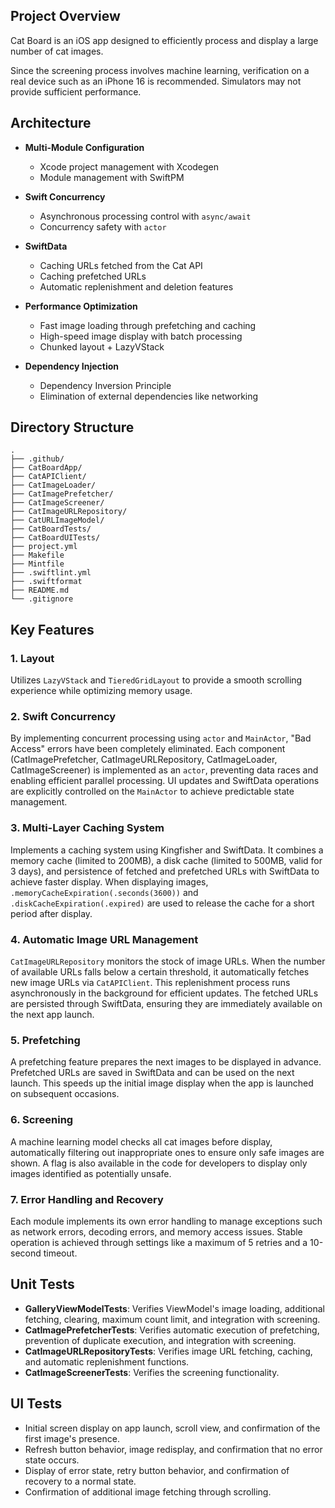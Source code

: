 ## Project Overview

Cat Board is an iOS app designed to efficiently process and display a large number of cat images.

Since the screening process involves machine learning, verification on a real device such as an iPhone 16 is recommended. Simulators may not provide sufficient performance.

## Architecture

- **Multi-Module Configuration**
  - Xcode project management with Xcodegen
  - Module management with SwiftPM

- **Swift Concurrency**
  - Asynchronous processing control with `async/await`
  - Concurrency safety with `actor`

- **SwiftData**
  - Caching URLs fetched from the Cat API
  - Caching prefetched URLs
  - Automatic replenishment and deletion features

- **Performance Optimization**
  - Fast image loading through prefetching and caching
  - High-speed image display with batch processing
  - Chunked layout + LazyVStack

- **Dependency Injection**
  - Dependency Inversion Principle
  - Elimination of external dependencies like networking

## Directory Structure

```
.
├── .github/
├── CatBoardApp/
├── CatAPIClient/
├── CatImageLoader/
├── CatImagePrefetcher/
├── CatImageScreener/
├── CatImageURLRepository/
├── CatURLImageModel/
├── CatBoardTests/
├── CatBoardUITests/
├── project.yml
├── Makefile
├── Mintfile
├── .swiftlint.yml
├── .swiftformat
├── README.md
└── .gitignore
```

## Key Features

### 1. Layout
Utilizes `LazyVStack` and `TieredGridLayout` to provide a smooth scrolling experience while optimizing memory usage.

### 2. Swift Concurrency
By implementing concurrent processing using `actor` and `MainActor`, "Bad Access" errors have been completely eliminated. Each component (CatImagePrefetcher, CatImageURLRepository, CatImageLoader, CatImageScreener) is implemented as an `actor`, preventing data races and enabling efficient parallel processing. UI updates and SwiftData operations are explicitly controlled on the `MainActor` to achieve predictable state management.

### 3. Multi-Layer Caching System
Implements a caching system using Kingfisher and SwiftData. It combines a memory cache (limited to 200MB), a disk cache (limited to 500MB, valid for 3 days), and persistence of fetched and prefetched URLs with SwiftData to achieve faster display. When displaying images, `.memoryCacheExpiration(.seconds(3600))` and `.diskCacheExpiration(.expired)` are used to release the cache for a short period after display.

### 4. Automatic Image URL Management
`CatImageURLRepository` monitors the stock of image URLs. When the number of available URLs falls below a certain threshold, it automatically fetches new image URLs via `CatAPIClient`. This replenishment process runs asynchronously in the background for efficient updates. The fetched URLs are persisted through SwiftData, ensuring they are immediately available on the next app launch.

### 5. Prefetching
A prefetching feature prepares the next images to be displayed in advance. Prefetched URLs are saved in SwiftData and can be used on the next launch. This speeds up the initial image display when the app is launched on subsequent occasions.

### 6. Screening
A machine learning model checks all cat images before display, automatically filtering out inappropriate ones to ensure only safe images are shown. A flag is also available in the code for developers to display only images identified as potentially unsafe.

### 7. Error Handling and Recovery
Each module implements its own error handling to manage exceptions such as network errors, decoding errors, and memory access issues. Stable operation is achieved through settings like a maximum of 5 retries and a 10-second timeout.

## Unit Tests

- **GalleryViewModelTests**: Verifies ViewModel's image loading, additional fetching, clearing, maximum count limit, and integration with screening.
- **CatImagePrefetcherTests**: Verifies automatic execution of prefetching, prevention of duplicate execution, and integration with screening.
- **CatImageURLRepositoryTests**: Verifies image URL fetching, caching, and automatic replenishment functions.
- **CatImageScreenerTests**: Verifies the screening functionality.

## UI Tests

- Initial screen display on app launch, scroll view, and confirmation of the first image's presence.
- Refresh button behavior, image redisplay, and confirmation that no error state occurs.
- Display of error state, retry button behavior, and confirmation of recovery to a normal state.
- Confirmation of additional image fetching through scrolling.
